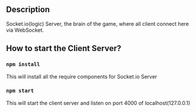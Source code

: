 ## Description

Socket.io(logic) Server, the brain of the game, where all client connect here via WebSocket.

## How to start the Client Server?

### `npm install`

This will install all the require components for Socket.io Server

### `npm start`

This will start the client server and listen on port 4000 of localhost(127.0.0.1)

